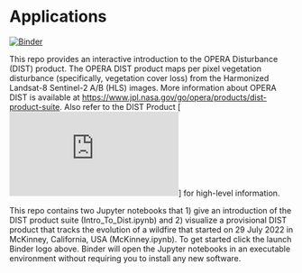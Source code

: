 # Applications

[![Binder](https://mybinder.org/badge_logo.svg)](https://mybinder.org/v2/gh/OPERA-Cal-Val/OPERA_Applications.git/main)


This repo provides an interactive introduction to the OPERA Disturbance (DIST) product. The OPERA DIST product maps per pixel vegetation disturbance (specifically, vegetation cover loss) from the Harmonized Landsat-8 Sentinel-2 A/B (HLS) images. More information about OPERA DIST is available at https://www.jpl.nasa.gov/go/opera/products/dist-product-suite. Also refer to the DIST Product [![white paper](https://d2pn8kiwq2w21t.cloudfront.net/documents/finalDIST_URS306040.pdf)] for high-level information.

This repo contains two Jupyter notebooks that 1) give an introduction of the DIST product suite (Intro_To_Dist.ipynb) and 2) visualize a provisional DIST product that tracks the evolution of a wildfire that started on 29 July 2022 in McKinney, California, USA (McKinney.ipynb). To get started click the launch Binder logo above. Binder will open the Jupyter notebooks in an executable environment without requiring you to install any new software. 
